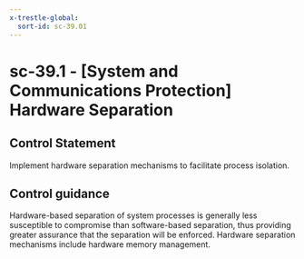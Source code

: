 ```yaml
---
x-trestle-global:
  sort-id: sc-39.01
---
```


# sc-39.1 - \[System and Communications Protection\] Hardware Separation

## Control Statement

Implement hardware separation mechanisms to facilitate process isolation.

## Control guidance

Hardware-based separation of system processes is generally less susceptible to compromise than software-based separation, thus providing greater assurance that the separation will be enforced. Hardware separation mechanisms include hardware memory management.
